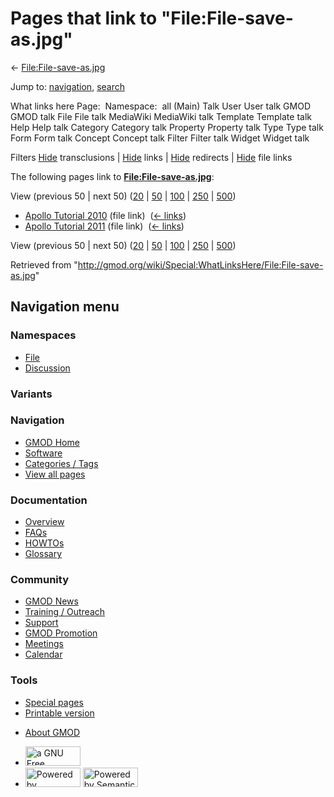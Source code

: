 <div id="mw-page-base" class="noprint">

</div>

<div id="mw-head-base" class="noprint">

</div>

<div id="content" class="mw-body" role="main">

<span id="top"></span>

<div id="mw-js-message" style="display:none;">

</div>



# <span dir="auto">Pages that link to "File:File-save-as.jpg"</span>

<div id="bodyContent">

<div id="contentSub">

←
[File:File-save-as.jpg](/wiki/File:File-save-as.jpg "File:File-save-as.jpg")

</div>

<div id="jump-to-nav" class="mw-jump">

Jump to: [navigation](#mw-navigation), [search](#p-search)

</div>

<div id="mw-content-text">

What links here Page:  Namespace:  all (Main) Talk User User talk GMOD
GMOD talk File File talk MediaWiki MediaWiki talk Template Template talk
Help Help talk Category Category talk Property Property talk Type Type
talk Form Form talk Concept Concept talk Filter Filter talk Widget
Widget talk

Filters
[Hide](/mediawiki/index.php?title=Special:WhatLinksHere/File:File-save-as.jpg&hidetrans=1 "Special:WhatLinksHere/File:File-save-as.jpg")
transclusions \|
[Hide](/mediawiki/index.php?title=Special:WhatLinksHere/File:File-save-as.jpg&hidelinks=1 "Special:WhatLinksHere/File:File-save-as.jpg")
links \|
[Hide](/mediawiki/index.php?title=Special:WhatLinksHere/File:File-save-as.jpg&hideredirs=1 "Special:WhatLinksHere/File:File-save-as.jpg")
redirects \|
[Hide](/mediawiki/index.php?title=Special:WhatLinksHere/File:File-save-as.jpg&hideimages=1 "Special:WhatLinksHere/File:File-save-as.jpg")
file links

The following pages link to
**[File:File-save-as.jpg](/wiki/File:File-save-as.jpg "File:File-save-as.jpg")**:

View (previous 50 \| next 50)
([20](/mediawiki/index.php?title=Special:WhatLinksHere/File:File-save-as.jpg&limit=20 "Special:WhatLinksHere/File:File-save-as.jpg")
\|
[50](/mediawiki/index.php?title=Special:WhatLinksHere/File:File-save-as.jpg&limit=50 "Special:WhatLinksHere/File:File-save-as.jpg")
\|
[100](/mediawiki/index.php?title=Special:WhatLinksHere/File:File-save-as.jpg&limit=100 "Special:WhatLinksHere/File:File-save-as.jpg")
\|
[250](/mediawiki/index.php?title=Special:WhatLinksHere/File:File-save-as.jpg&limit=250 "Special:WhatLinksHere/File:File-save-as.jpg")
\|
[500](/mediawiki/index.php?title=Special:WhatLinksHere/File:File-save-as.jpg&limit=500 "Special:WhatLinksHere/File:File-save-as.jpg"))

- [Apollo Tutorial
  2010](/wiki/Apollo_Tutorial_2010 "Apollo Tutorial 2010") (file link) ‎
  <span class="mw-whatlinkshere-tools">([←
  links](/mediawiki/index.php?title=Special:WhatLinksHere&target=Apollo+Tutorial+2010 "Special:WhatLinksHere"))</span>
- [Apollo Tutorial
  2011](/wiki/Apollo_Tutorial_2011 "Apollo Tutorial 2011") (file link) ‎
  <span class="mw-whatlinkshere-tools">([←
  links](/mediawiki/index.php?title=Special:WhatLinksHere&target=Apollo+Tutorial+2011 "Special:WhatLinksHere"))</span>

View (previous 50 \| next 50)
([20](/mediawiki/index.php?title=Special:WhatLinksHere/File:File-save-as.jpg&limit=20 "Special:WhatLinksHere/File:File-save-as.jpg")
\|
[50](/mediawiki/index.php?title=Special:WhatLinksHere/File:File-save-as.jpg&limit=50 "Special:WhatLinksHere/File:File-save-as.jpg")
\|
[100](/mediawiki/index.php?title=Special:WhatLinksHere/File:File-save-as.jpg&limit=100 "Special:WhatLinksHere/File:File-save-as.jpg")
\|
[250](/mediawiki/index.php?title=Special:WhatLinksHere/File:File-save-as.jpg&limit=250 "Special:WhatLinksHere/File:File-save-as.jpg")
\|
[500](/mediawiki/index.php?title=Special:WhatLinksHere/File:File-save-as.jpg&limit=500 "Special:WhatLinksHere/File:File-save-as.jpg"))

</div>

<div class="printfooter">

Retrieved from
"<http://gmod.org/wiki/Special:WhatLinksHere/File:File-save-as.jpg>"

</div>

<div id="catlinks" class="catlinks catlinks-allhidden">

</div>

<div class="visualClear">

</div>

</div>

</div>

<div id="mw-navigation">

## Navigation menu

<div id="mw-head">



<div id="left-navigation">

<div id="p-namespaces" class="vectorTabs" role="navigation"
aria-labelledby="p-namespaces-label">

### Namespaces

- <span id="ca-nstab-image"><a href="/wiki/File:File-save-as.jpg" accesskey="c"
  title="View the file page [c]">File</a></span>
- <span id="ca-talk"><a
  href="/mediawiki/index.php?title=File_talk:File-save-as.jpg&amp;action=edit&amp;redlink=1"
  accesskey="t"
  title="Discussion about the content page [t]">Discussion</a></span>

</div>

<div id="p-variants" class="vectorMenu emptyPortlet" role="navigation"
aria-labelledby="p-variants-label">

### 

### Variants[](#)

<div class="menu">

</div>

</div>

</div>

<div id="right-navigation">





</div>



</div>

</div>

</div>

<div id="mw-panel">

<div id="p-logo" role="banner">

<a href="/wiki/Main_Page"
style="background-image: url(http://gmod.org/images/GMOD-cogs.png);"
title="Visit the main page"></a>

</div>

<div id="p-Navigation" class="portal" role="navigation"
aria-labelledby="p-Navigation-label">

### Navigation

<div class="body">

- <span id="n-GMOD-Home">[GMOD Home](/wiki/Main_Page)</span>
- <span id="n-Software">[Software](/wiki/GMOD_Components)</span>
- <span id="n-Categories-.2F-Tags">[Categories /
  Tags](/wiki/Categories)</span>
- <span id="n-View-all-pages">[View all
  pages](/wiki/Special:AllPages)</span>

</div>

</div>

<div id="p-Documentation" class="portal" role="navigation"
aria-labelledby="p-Documentation-label">

### Documentation

<div class="body">

- <span id="n-Overview">[Overview](/wiki/Overview)</span>
- <span id="n-FAQs">[FAQs](/wiki/Category:FAQ)</span>
- <span id="n-HOWTOs">[HOWTOs](/wiki/Category:HOWTO)</span>
- <span id="n-Glossary">[Glossary](/wiki/Glossary)</span>

</div>

</div>

<div id="p-Community" class="portal" role="navigation"
aria-labelledby="p-Community-label">

### Community

<div class="body">

- <span id="n-GMOD-News">[GMOD News](/wiki/GMOD_News)</span>
- <span id="n-Training-.2F-Outreach">[Training /
  Outreach](/wiki/Training_and_Outreach)</span>
- <span id="n-Support">[Support](/wiki/Support)</span>
- <span id="n-GMOD-Promotion">[GMOD
  Promotion](/wiki/GMOD_Promotion)</span>
- <span id="n-Meetings">[Meetings](/wiki/Meetings)</span>
- <span id="n-Calendar">[Calendar](/wiki/Calendar)</span>

</div>

</div>

<div id="p-tb" class="portal" role="navigation"
aria-labelledby="p-tb-label">

### Tools

<div class="body">

- <span id="t-specialpages"><a href="/wiki/Special:SpecialPages" accesskey="q"
  title="A list of all special pages [q]">Special pages</a></span>
- <span id="t-print"><a
  href="/mediawiki/index.php?title=Special:WhatLinksHere/File:File-save-as.jpg&amp;printable=yes"
  rel="alternate" accesskey="p"
  title="Printable version of this page [p]">Printable version</a></span>

</div>

</div>

</div>

</div>

<div id="footer" role="contentinfo">

- <span id="footer-places-about">[About
  GMOD](/wiki/GMOD:About "GMOD:About")</span>

<!-- -->

- <span id="footer-copyrightico">[<img src="http://www.gnu.org/graphics/gfdl-logo-small.png" width="88"
  height="31" alt="a GNU Free Documentation License" />](http://www.gnu.org/licenses/fdl-1.3.html)</span>
- <span id="footer-poweredbyico">[<img src="/mediawiki/skins/common/images/poweredby_mediawiki_88x31.png"
  width="88" height="31" alt="Powered by MediaWiki" />](//www.mediawiki.org/)
  [<img
  src="/mediawiki/extensions/SemanticMediaWiki/includes/../resources/images/smw_button.png"
  width="88" height="31" alt="Powered by Semantic MediaWiki" />](https://www.semantic-mediawiki.org/wiki/Semantic_MediaWiki)</span>

<div style="clear:both">

</div>

</div>
